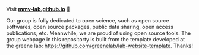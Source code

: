 Visit **[mmv-lab.github.io](https://mmv-lab.github.io)** 🚀

Our group is fully dedicated to open science, such as open source softwares, open source packages, public data sharing, open access publications, etc. Meanwhile, we are proud of using open source tools. The group webpage in this repositorty is built from the template developed at the greene lab: https://github.com/greenelab/lab-website-template. Thanks!